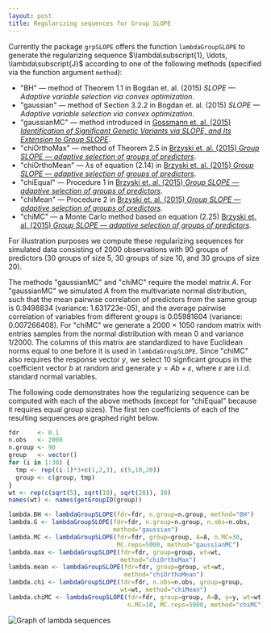 ```yaml
---
layout: post
title: Regularizing sequences for Group SLOPE
---
```


Currently the package `grpSLOPE` offers the function `lambdaGroupSLOPE` to generate the regularizing sequence $\lambda\subscript{1}, \ldots, \lambda\subscript{J}$ according to one of the following methods (specified via the function argument `method`):

* "BH" &mdash; method of Theorem 1.1 in Bogdan et. al. (2015) *SLOPE &mdash; Adaptive variable selection via convex optimization*.
* "gaussian" &mdash; method of Section 3.2.2 in Bogdan et. al. (2015) *SLOPE &mdash; Adaptive variable selection via convex optimization*.
* "gaussianMC" &mdash; method introduced in [Gossmann et. al. (2015) *Identification of Significant Genetic Variants via SLOPE, and Its Extension to Group SLOPE*](http://dx.doi.org/10.1145/2808719.2808743).
* "chiOrthoMax" &mdash; method of Theorem 2.5 in [Brzyski et. al. (2015) *Group SLOPE — adaptive selection of groups of predictors*](http://arxiv.org/abs/1511.09078).
* "chiOrthoMean" &mdash; $\lambda$s of equation (2.14) in [Brzyski et. al. (2015) *Group SLOPE — adaptive selection of groups of predictors*](http://arxiv.org/abs/1511.09078).
* "chiEqual" &mdash; Procedure 1 in [Brzyski et. al. (2015) *Group SLOPE — adaptive selection of groups of predictors*](http://arxiv.org/abs/1511.09078).
* "chiMean" &mdash; Procedure 2 in [Brzyski et. al. (2015) *Group SLOPE — adaptive selection of groups of predictors*](http://arxiv.org/abs/1511.09078).
*  "chiMC" &mdash; a Monte Carlo method based on equation (2.25) [Brzyski et. al. (2015) *Group SLOPE — adaptive selection of groups of predictors*](http://arxiv.org/abs/1511.09078).

For illustration purposes we compute these regularizing sequences for simulated data consisting of 2000 observations with 90 groups of predictors (30 groups of size 5, 30 groups of size 10, and 30 groups of size 20).

The methods "gaussianMC" and "chiMC" require the model matrix $A$. For "gaussianMC" we simulated $A$ from the multivariate normal distribution, such that the mean pairwise correlation of predictors from the same group is 0.9498834 (variance: 1.631723e-05), and the average pairwise correlation of variables from different groups is 0.05981604 (variance: 0.007266408). For "chiMC" we generate a 2000 &times; 1050 random matrix with entries samples from the normal distribution with mean 0 and variance 1/2000. The columns of this matrix are standardized to have Euclidean norms equal to one before it is used in `lambdaGroupSLOPE`.
Since "chiMC" also requires the response vector $y$, we select 10 signficant groups in the coefficient vector $b$ at random and generate $y = Ab + \varepsilon$, where $\varepsilon$ are i.i.d. standard normal variables.

The following code demonstrates how the regularizing sequence can be computed with each of the above methods (except for "chiEqual" because it requires equal group sizes). The first ten coefficients of each of the resulting sequences are graphed right below.

```R
fdr     <- 0.1
n.obs   <- 2000
n.group <- 90
group   <- vector()
for (i in 1:30) {
  tmp <- rep((i-1)*3+c(1,2,3), c(5,10,20))
  group <- c(group, tmp)
}
wt <- rep(c(sqrt(5), sqrt(10), sqrt(20)), 30)
names(wt) <- names(getGroupID(group))

lambda.BH <- lambdaGroupSLOPE(fdr=fdr, n.group=n.group, method="BH")
lambda.G <- lambdaGroupSLOPE(fdr=fdr, n.group=n.group, n.obs=n.obs,
                             method="gaussian")
lambda.MC <- lambdaGroupSLOPE(fdr=fdr, group=group, A=A, n.MC=30, 
                              MC.reps=5000, method="gaussianMC")
lambda.max <- lambdaGroupSLOPE(fdr=fdr, group=group, wt=wt, 
                               method="chiOrthoMax") 
lambda.mean <- lambdaGroupSLOPE(fdr=fdr, group=group, wt=wt, 
                                method="chiOrthoMean") 
lambda.chi <- lambdaGroupSLOPE(fdr=fdr, n.obs=n.obs, group=group, 
                               wt=wt, method="chiMean")
lambda.chiMC <- lambdaGroupSLOPE(fdr=fdr, group=group, A=B, y=y, wt=wt,
                                 n.MC=10, MC.reps=5000, method="chiMC")
```

![Graph of lambda sequences](/grpSLOPE/img/lambda_seq.png)
